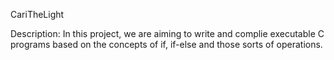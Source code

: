CariTheLight

Description: In this project, we are aiming to write and complie executable C programs based on the concepts of if, if-else and those sorts of operations. 
